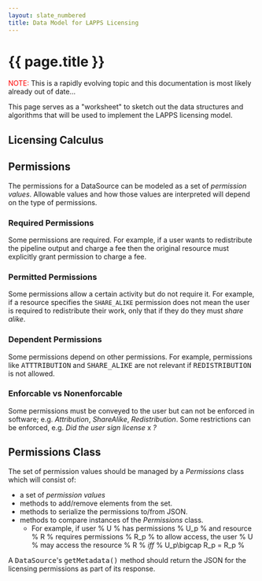```yaml
---
layout: slate_numbered
title: Data Model for LAPPS Licensing
---
```


# {{ page.title }}

<div class="note">
<span style="color:red">NOTE:</span> This is a rapidly evolving topic and this documentation
is most likely already out of date...
</div>

This page serves as a "worksheet" to sketch out the data structures and algorithms that
will be used to implement the LAPPS licensing model.

## Licensing Calculus


## Permissions 

The permissions for a DataSource can be modeled as a set of *permission values*. Allowable
values and how those values are interpreted will depend on the type of permissions.

### Required Permissions

Some permissions are required. For example, if a user wants to redistribute the pipeline 
output and charge a fee then the original resource must explicitly grant permission to 
charge a fee.

### Permitted Permissions

Some permissions allow a certain activity but do not require it.  For example, if a resource
specifies the `SHARE_ALIKE` permission does not mean the user is required to redistribute
their work, only that if they do they must *share alike*.

### Dependent Permissions

Some permissions depend on other permissions.  For example, permissions like <tt>ATTTRIBUTION</tt>
and <tt>SHARE_ALIKE</tt> are not relevant if <tt>REDISTRIBUTION</tt> is not allowed.

### Enforcable vs Nonenforcable 

Some permissions must be conveyed to the user but can not be enforced in software; e.g.
*Attribution*, *ShareAlike*, *Redistribution*. Some restrictions can be enforced, e.g. 
*Did the user sign license* x *?*

## Permissions Class

The set of permission values should be managed by a *Permissions* class which will consist of:

* a set of *permission values*
* methods to add/remove elements from the set.
* methods to serialize the permissions to/from JSON.
* methods to compare instances of the *Permissions* class.
	* For example, if user % U % has permissions % U\_p % and resource % R % requires 
	permissions % R\_p % to allow access, the user % U % may access the
	resource % R % *iff* % U\_p\\bigcap R\_p = R\_p %

A <tt>DataSource</tt>'s <tt>getMetadata()</tt> method should return the JSON for the licensing permissions
as part of its response.
